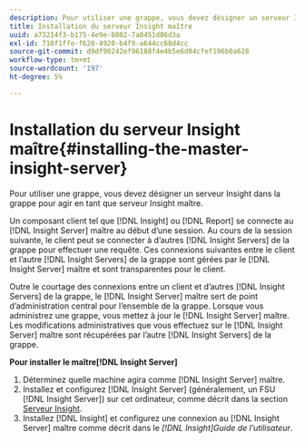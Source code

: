 ```yaml
---
description: Pour utiliser une grappe, vous devez désigner un serveur Insight dans la grappe pour agir en tant que serveur Insight maître.
title: Installation du serveur Insight maître
uuid: a73214f3-b175-4e9e-8802-7a8451d86d3a
exl-id: 710f1ffe-f620-4920-b4f9-a644cc68d4cc
source-git-commit: d9df90242ef96188f4e4b5e6d04cfef196b0a628
workflow-type: tm+mt
source-wordcount: '197'
ht-degree: 5%

---
```


# Installation du serveur Insight maître{#installing-the-master-insight-server}

Pour utiliser une grappe, vous devez désigner un serveur Insight dans la grappe pour agir en tant que serveur Insight maître.

Un composant client tel que [!DNL Insight] ou [!DNL Report] se connecte au [!DNL Insight Server] maître au début d’une session. Au cours de la session suivante, le client peut se connecter à d’autres [!DNL Insight Servers] de la grappe pour effectuer une requête. Ces connexions suivantes entre le client et l’autre [!DNL Insight Servers] de la grappe sont gérées par le [!DNL Insight Server] maître et sont transparentes pour le client.

Outre le courtage des connexions entre un client et d’autres [!DNL Insight Servers] de la grappe, le [!DNL Insight Server] maître sert de point d’administration central pour l’ensemble de la grappe. Lorsque vous administrez une grappe, vous mettez à jour le [!DNL Insight Server] maître. Les modifications administratives que vous effectuez sur le [!DNL Insight Server] maître sont récupérées par l’autre [!DNL Insight Servers] de la grappe.

**Pour installer le maître[!DNL Insight Server]**

1. Déterminez quelle machine agira comme [!DNL Insight Server] maître.
1. Installez et configurez [!DNL Insight Server] (généralement, un FSU [!DNL Insight Server]) sur cet ordinateur, comme décrit dans la section [Serveur Insight](../../../../../../home/c-inst-svr/c-msr-server/c-msr-server.md).
1. Installez [!DNL Insight] et configurez une connexion au [!DNL Insight Server] maître comme décrit dans le *[!DNL Insight]Guide de l’utilisateur*.

